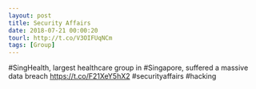 ```yaml
---
layout: post
title: Security Affairs
date: 2018-07-21 00:00:20
tourl: http://t.co/V3OIFUqNCm
tags: [Group]
---
```

#SingHealth, largest healthcare group in #Singapore, suffered a massive data breach
https://t.co/F21XeY5hX2
#securityaffairs #hacking